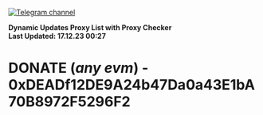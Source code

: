 [![Telegram channel](https://img.shields.io/endpoint?url=https://runkit.io/damiankrawczyk/telegram-badge/branches/master?url=https://t.me/n4z4v0d)](https://t.me/n4z4v0d) 

**Dynamic Updates Proxy List with Proxy Checker**  
**Last Updated: 17.12.23 00:27**

# DONATE (_any evm_) - 0xDEADf12DE9A24b47Da0a43E1bA70B8972F5296F2
